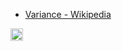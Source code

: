
- [Variance - Wikipedia](https://en.wikipedia.org/wiki/Variance)

<img src='https://scrapbox.io/api/pages/nishio/en/icon' alt='en.icon' height="19.5"/>